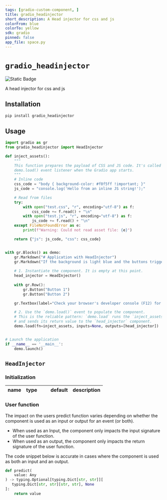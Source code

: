 ```yaml
---
tags: [gradio-custom-component, ]
title: gradio_headinjector
short_description: A Head injector for css and js
colorFrom: blue
colorTo: yellow
sdk: gradio
pinned: false
app_file: space.py
---
```


# `gradio_headinjector`
<img alt="Static Badge" src="https://img.shields.io/badge/version%20-%200.0.1%20-%20orange">  

A head injector for css and js

## Installation

```bash
pip install gradio_headinjector
```

## Usage

```python
import gradio as gr
from gradio_headinjector import HeadInjector

def inject_assets():
    """
    This function prepares the payload of CSS and JS code. It's called by the
    demo.load() event listener when the Gradio app starts.
    """
    # Inline code
    css_code = "body { background-color: #f0f5ff !important; }"
    js_code = "console.log('Hello from an inline JS string!');"

    # Read from files
    try:
        with open("test.css", "r", encoding="utf-8") as f:
            css_code += f.read() + "\n"
        with open("test.js", "r", encoding="utf-8") as f:
            js_code += f.read() + "\n"
    except FileNotFoundError as e:
        print(f"Warning: Could not read asset file: {e}")

    return {"js": js_code, "css": css_code}


with gr.Blocks() as demo:
    gr.Markdown("# Application with HeadInjector")
    gr.Markdown("If the background is light blue and the buttons trigger an alert, it worked!")
    
    # 1. Instantiate the component. It is empty at this point.
    head_injector = HeadInjector()
    
    with gr.Row():
        gr.Button("Button 1")
        gr.Button("Button 2")

    gr.Textbox(label="Check your browser's developer console (F12) for JS messages.")

    # 2. Use the `demo.load()` event to populate the component.
    # This is the reliable pattern: `demo.load` runs the `inject_assets` function
    # and sends its return value to the `head_injector` component.
    demo.load(fn=inject_assets, inputs=None, outputs=[head_injector])


# Launch the application
if __name__ == '__main__':
    demo.launch()
```

## `HeadInjector`

### Initialization

<table>
<thead>
<tr>
<th align="left">name</th>
<th align="left" style="width: 25%;">type</th>
<th align="left">default</th>
<th align="left">description</th>
</tr>
</thead>
<tbody></tbody></table>




### User function

The impact on the users predict function varies depending on whether the component is used as an input or output for an event (or both).

- When used as an Input, the component only impacts the input signature of the user function.
- When used as an output, the component only impacts the return signature of the user function.

The code snippet below is accurate in cases where the component is used as both an input and an output.



 ```python
 def predict(
     value: Any
 ) -> typing.Optional[typing.Dict[str, str]][
    typing.Dict[str, str][str, str], None
]:
     return value
 ```
 
